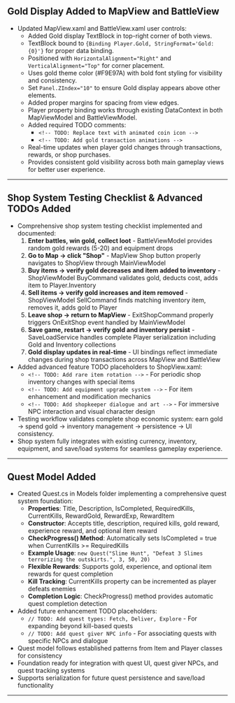 ﻿## Gold Display Added to MapView and BattleView

- Updated MapView.xaml and BattleView.xaml user controls:
  - Added Gold display TextBlock in top-right corner of both views.
  - TextBlock bound to `{Binding Player.Gold, StringFormat='Gold: {0}'}` for proper data binding.
  - Positioned with `HorizontalAlignment="Right"` and `VerticalAlignment="Top"` for corner placement.
  - Uses gold theme color (#F9E97A) with bold font styling for visibility and consistency.
  - Set `Panel.ZIndex="10"` to ensure Gold display appears above other elements.
  - Added proper margins for spacing from view edges.
  - Player property binding works through existing DataContext in both MapViewModel and BattleViewModel.
  - Added required TODO comments:
    - `<!-- TODO: Replace text with animated coin icon -->`
    - `<!-- TODO: Add gold transaction animations -->`
  - Real-time updates when player gold changes through transactions, rewards, or shop purchases.
  - Provides consistent gold visibility across both main gameplay views for better user experience.

---

## Shop System Testing Checklist & Advanced TODOs Added

- Comprehensive shop system testing checklist implemented and documented:
  1. **Enter battles, win gold, collect loot** - BattleViewModel provides random gold rewards (5-20) and equipment drops
  2. **Go to Map → click "Shop"** - MapView Shop button properly navigates to ShopView through MainViewModel
  3. **Buy items → verify gold decreases and item added to inventory** - ShopViewModel BuyCommand validates gold, deducts cost, adds item to Player.Inventory
  4. **Sell items → verify gold increases and item removed** - ShopViewModel SellCommand finds matching inventory item, removes it, adds gold to Player
  5. **Leave shop → return to MapView** - ExitShopCommand properly triggers OnExitShop event handled by MainViewModel
  6. **Save game, restart → verify gold and inventory persist** - SaveLoadService handles complete Player serialization including Gold and Inventory collections
  7. **Gold display updates in real-time** - UI bindings reflect immediate changes during shop transactions across MapView and BattleView
- Added advanced feature TODO placeholders to ShopView.xaml:
  - `<!-- TODO: Add rare item rotation -->` - For periodic shop inventory changes with special items
  - `<!-- TODO: Add equipment upgrade system -->` - For item enhancement and modification mechanics  
  - `<!-- TODO: Add shopkeeper dialogue and art -->` - For immersive NPC interaction and visual character design
- Testing workflow validates complete shop economic system: earn gold → spend gold → inventory management → persistence → UI consistency.
- Shop system fully integrates with existing currency, inventory, equipment, and save/load systems for seamless gameplay experience.

---

## Quest Model Added

- Created Quest.cs in Models folder implementing a comprehensive quest system foundation:
  - **Properties**: Title, Description, IsCompleted, RequiredKills, CurrentKills, RewardGold, RewardExp, RewardItem
  - **Constructor**: Accepts title, description, required kills, gold reward, experience reward, and optional item reward
  - **CheckProgress() Method**: Automatically sets IsCompleted = true when CurrentKills >= RequiredKills
  - **Example Usage**: `new Quest("Slime Hunt", "Defeat 3 Slimes terrorizing the outskirts.", 3, 50, 20)`
  - **Flexible Rewards**: Supports gold, experience, and optional item rewards for quest completion
  - **Kill Tracking**: CurrentKills property can be incremented as player defeats enemies
  - **Completion Logic**: CheckProgress() method provides automatic quest completion detection
- Added future enhancement TODO placeholders:
  - `// TODO: Add quest types: Fetch, Deliver, Explore` - For expanding beyond kill-based quests
  - `// TODO: Add quest giver NPC info` - For associating quests with specific NPCs and dialogue
- Quest model follows established patterns from Item and Player classes for consistency
- Foundation ready for integration with quest UI, quest giver NPCs, and quest tracking systems
- Supports serialization for future quest persistence and save/load functionality

---

